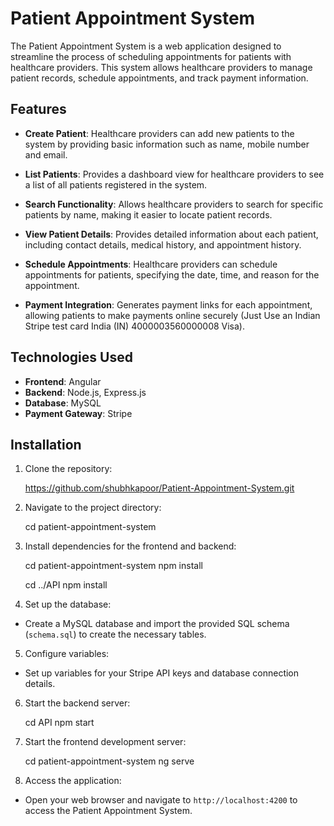 # Patient Appointment System

The Patient Appointment System is a web application designed to streamline the process of scheduling appointments for patients with healthcare providers. This system allows healthcare providers to manage patient records, schedule appointments, and track payment information.

## Features

- **Create Patient**: Healthcare providers can add new patients to the system by providing basic information such as name, mobile number and email.

- **List Patients**: Provides a dashboard view for healthcare providers to see a list of all patients registered in the system.

- **Search Functionality**: Allows healthcare providers to search for specific patients by name, making it easier to locate patient records.

- **View Patient Details**: Provides detailed information about each patient, including contact details, medical history, and appointment history.

- **Schedule Appointments**: Healthcare providers can schedule appointments for patients, specifying the date, time, and reason for the appointment.

- **Payment Integration**: Generates payment links for each appointment, allowing patients to make payments online securely (Just Use an Indian Stripe test card India (IN) 4000003560000008 Visa).

## Technologies Used

- **Frontend**: Angular
- **Backend**: Node.js, Express.js
- **Database**: MySQL
- **Payment Gateway**: Stripe

## Installation

1. Clone the repository:

   https://github.com/shubhkapoor/Patient-Appointment-System.git

2. Navigate to the project directory:

   cd patient-appointment-system

3. Install dependencies for the frontend and backend:

   cd patient-appointment-system
   npm install

   cd ../API
   npm install

4. Set up the database:

- Create a MySQL database and import the provided SQL schema (`schema.sql`) to create the necessary tables.

5. Configure variables:

- Set up variables for your Stripe API keys and database connection details.

6. Start the backend server:

   cd API
   npm start

7. Start the frontend development server:

   cd patient-appointment-system
   ng serve

8. Access the application:

- Open your web browser and navigate to `http://localhost:4200` to access the Patient Appointment System.
